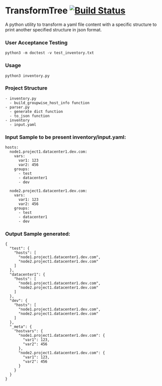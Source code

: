 # TransformTree [![Build Status](https://travis-ci.com/pkrajanand/TransformTree.svg?branch=master)](https://travis-ci.com/pkrajanand/TransformTree)

A python utility to transform a yaml file content with a specific structure to print another specified structure in json format.

### User Acceptance Testing

```
python3 -m doctest -v test_inventory.txt
```

### Usage

```
python3 inventory.py
```
### Project Structure

```
- inventory.py
  - build_groupwise_host_info function
- parser.py
  - generate dict function
  - to_json function
- inventory
  - input.yaml  
```

### Input Sample to be present inventory/input.yaml:

``` 
hosts:
  node1.project1.datacenter1.dev.com:
    vars:
      var1: 123
      var2: 456
    groups:
      - test
      - datacenter1
      - dev
      
  node2.project1.datacenter1.dev.com:
    vars:
      var1: 123
      var2: 456
    groups:
      - test
      - datacenter1
      - dev

```      

### Output Sample generated:

```
{
  "test": {
    "hosts": [
      "node1.project1.datacenter1.dev.com",
      "node2.project1.datacenter1.dev.com"
    ]
  },
  "datacenter1": {
    "hosts": [
      "node1.project1.datacenter1.dev.com",
      "node2.project1.datacenter1.dev.com"
    ]
  },
  "dev": {
    "hosts": [
      "node1.project1.datacenter1.dev.com",
      "node2.project1.datacenter1.dev.com"
    ]
  },
  "_meta": {
    "hostvars": {
      "node1.project1.datacenter1.dev.com": {
        "var1": 123,
        "var2": 456
      },
      "node2.project1.datacenter1.dev.com": {
        "var1": 123,
        "var2": 456
      }
    }
  }
}

```

